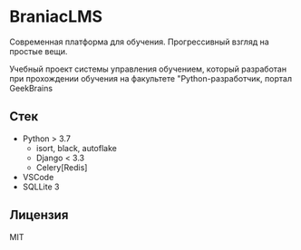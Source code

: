 # BraniacLMS

Современная платформа для обучения. Прогрессивный взгляд на простые вещи.

Учебный проект системы управления обучением, который разработан при прохождении обучения на факультете "Python-разработчик, портал GeekBrains

## Стек
- Python > 3.7
	- isort, black, autoflake
	- Django < 3.3
	- Celery[Redis]
- VSCode
- SQLLite 3

## Лицензия

MIT
